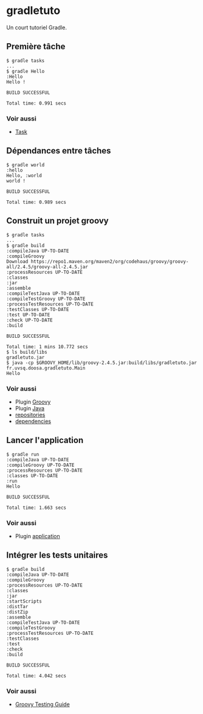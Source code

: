 # gradletuto
Un court tutoriel Gradle.

## Première tâche
```
$ gradle tasks
...
$ gradle Hello
:Hello
Hello !

BUILD SUCCESSFUL

Total time: 0.991 secs
```

### Voir aussi
* [Task](https://docs.gradle.org/current/dsl/org.gradle.api.Task.html)

## Dépendances entre tâches
```
$ gradle world
:hello
Hello, :world
world !

BUILD SUCCESSFUL

Total time: 0.989 secs
```

## Construit un projet groovy
```
$ gradle tasks
...
$ gradle build
:compileJava UP-TO-DATE
:compileGroovy
Download https://repo1.maven.org/maven2/org/codehaus/groovy/groovy-all/2.4.5/groovy-all-2.4.5.jar
:processResources UP-TO-DATE
:classes
:jar
:assemble
:compileTestJava UP-TO-DATE
:compileTestGroovy UP-TO-DATE
:processTestResources UP-TO-DATE
:testClasses UP-TO-DATE
:test UP-TO-DATE
:check UP-TO-DATE
:build

BUILD SUCCESSFUL

Total time: 1 mins 10.772 secs
$ ls build/libs
gradletuto.jar
$ java -cp $GROOVY_HOME/lib/groovy-2.4.5.jar:build/libs/gradletuto.jar fr.uvsq.doosa.gradletuto.Main
Hello
```

### Voir aussi
* Plugin [Groovy](https://docs.gradle.org/current/userguide/groovy_plugin.html)
* Plugin [Java](https://docs.gradle.org/current/userguide/java_plugin.html)
* [repositories](https://docs.gradle.org/current/dsl/org.gradle.api.Project.html#org.gradle.api.Project:repositories%28groovy.lang.Closure%29)
* [dependencies](https://docs.gradle.org/current/dsl/org.gradle.api.Project.html#org.gradle.api.Project:dependencies%28groovy.lang.Closure%29)

## Lancer l'application
```
$ gradle run
:compileJava UP-TO-DATE
:compileGroovy UP-TO-DATE
:processResources UP-TO-DATE
:classes UP-TO-DATE
:run
Hello

BUILD SUCCESSFUL

Total time: 1.663 secs
```

### Voir aussi
* Plugin [application](https://docs.gradle.org/current/userguide/application_plugin.html)

## Intégrer les tests unitaires
```
$ gradle build
:compileJava UP-TO-DATE
:compileGroovy
:processResources UP-TO-DATE
:classes
:jar
:startScripts
:distTar
:distZip
:assemble
:compileTestJava UP-TO-DATE
:compileTestGroovy
:processTestResources UP-TO-DATE
:testClasses
:test
:check
:build

BUILD SUCCESSFUL

Total time: 4.042 secs
```

### Voir aussi
* [Groovy Testing Guide](http://docs.groovy-lang.org/docs/latest/html/documentation/core-testing-guide.html)
